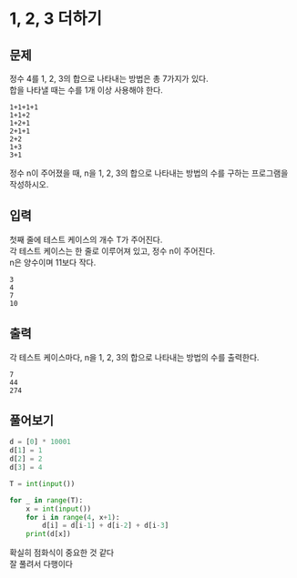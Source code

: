 # 1, 2, 3 더하기

## 문제

정수 4를 1, 2, 3의 합으로 나타내는 방법은 총 7가지가 있다.  
합을 나타낼 때는 수를 1개 이상 사용해야 한다.

```
1+1+1+1
1+1+2
1+2+1
2+1+1
2+2
1+3
3+1
```

정수 n이 주어졌을 때, n을 1, 2, 3의 합으로 나타내는 방법의 수를 구하는 프로그램을 작성하시오.

## 입력
첫째 줄에 테스트 케이스의 개수 T가 주어진다.  
각 테스트 케이스는 한 줄로 이루어져 있고, 정수 n이 주어진다.  
n은 양수이며 11보다 작다.

```
3
4
7
10
```

## 출력
각 테스트 케이스마다, n을 1, 2, 3의 합으로 나타내는 방법의 수를 출력한다.

```
7
44
274
```

## 풀어보기

```python
d = [0] * 10001
d[1] = 1
d[2] = 2
d[3] = 4

T = int(input())

for _ in range(T):
    x = int(input())
    for i in range(4, x+1):
        d[i] = d[i-1] + d[i-2] + d[i-3]
    print(d[x])

```

확실히 점화식이 중요한 것 같다  
잘 풀려서 다행이다
